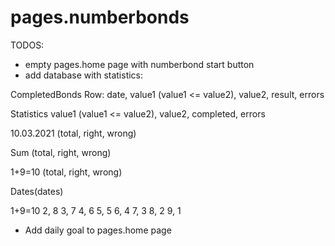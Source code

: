 # pages.numberbonds

TODOS:

- empty pages.home page with numberbond start button
- add database with statistics:

CompletedBonds
Row: date, value1 (value1 <= value2), value2, result, errors

Statistics
value1 (value1 <= value2), value2, completed, errors

10.03.2021 (total, right, wrong)

Sum (total, right, wrong)

1+9=10 (total, right, wrong)

Dates(dates)


1+9=10
2, 8
3, 7
4, 6
5, 5
6, 4
7, 3
8, 2
9, 1

- Add daily goal to pages.home page

